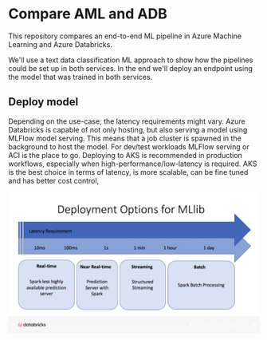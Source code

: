 # Compare AML and ADB

This repository compares an end-to-end ML pipeline in Azure Machine Learning and Azure Databricks.

We'll use a text data classification ML approach to show how the pipelines could be set up in both services. In the end we'll deploy an endpoint using the model that was trained in both services.

## Deploy model

Depending on the use-case, the latency requirements might vary. Azure Databricks is capable of not only hosting, but also serving a model using MLFlow model serving. This means that a job cluster is spawned in the background to host the model. For dev/test workloads MLFlow serving or ACI is the place to go. Deploying to AKS is recommended in production workflows, especially when high-performance/low-latency is required. AKS is the best choice in terms of latency, is more scalable, can be fine tuned and has better cost control,

![Latencies](media/inferencing-latencies.png)